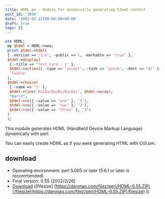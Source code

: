 ```yaml
---
title: HDML.pm - Module for dynamically generating EZweb content
post_id: '3034'
date: '2002-02-21T00:00:00+09:00'
draft: true
tags: []
---
```


```Perl
use HDML; 
 my $hdml = HDML->new; 
 print $hdml->hdml( 
 { -version => '3.0', -public => 1, -markable => 'true' }, 
 $hdml->display( 
  { -title => 'Test Card - 1' }, 
  $hdml->action({ -type => 'accept', -task => 'gosub', -dest => '#2' }), 
  'FooFoo' 
 ), 
 $hdml->choice( 
  { -name => '2' }, 
  $hdml->line('BazBazBazBazBazBaz', $hdml->wrap), 
  "Bar\n", 
  $hdml->ce({ -value => 'one' }, '1'), 
  $hdml->ce({ -value => 'two' }, '2'), 
  $hdml->ce({ -value => 'three' }, '3') 
 ) 
 ); 

```

This module generates HDML (Handbeld Device Markup Language) dynamically with perl.

You can easily create HDML as if you were generating HTML with CGI.pm.

## download

*   Operating environment: perl 5.005 or later (5.6.1 or later is recommended)
*   Final version: 0.55 (2002/2/26)
*   [Download](/filez/perl/HDML-0.55.ZIP) (\[filesize\] [https://danmaq.com/filez/perl/HDML-0.55.ZIP\[/filesize](https://danmaq.com/filez/perl/HDML-0.55.ZIP[/filesize) \])
